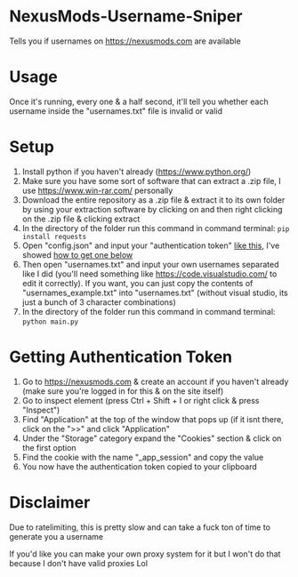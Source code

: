 # NexusMods-Username-Sniper
Tells you if usernames on https://nexusmods.com are available

# Usage

Once it's running, every one & a half second, it'll tell you whether each username inside the "usernames.txt" file is invalid or valid

# Setup
1. Install python if you haven't already (https://www.python.org/)
2. Make sure you have some sort of software that can extract a .zip file, I use https://www.win-rar.com/ personally
3. Download the entire repository as a .zip file & extract it to its own folder by using your extraction software by clicking on and then right clicking on the .zip file & clicking extract
4. In the directory of the folder run this command in command terminal: `pip install requests`
5. Open "config.json" and input your "authentication token" [like this](https://github.com/carolesdaughter/NexusMods-Name-Sniper/blob/main/image.png), I've showed [how to get one below](#getting-authentication-token)
6. Then open "usernames.txt" and input your own usernames separated like I did (you'll need something like https://code.visualstudio.com/ to edit it correctly). If you want, you can just copy the contents of "usernames_example.txt" into "usernames.txt" (without visual studio, its just a bunch of 3 character combinations)
7. In the directory of the folder run this command in command terminal: `python main.py`

# Getting Authentication Token
1. Go to https://nexusmods.com & create an account if you haven't already (make sure you're logged in for this & on the site itself)
2. Go to inspect element (press Ctrl + Shift + I or right click & press "Inspect")
3. Find "Application" at the top of the window that pops up (if it isnt there, click on the ">>" and click "Application"
4. Under the "Storage" category expand the "Cookies" section & click on the first option
5. Find the cookie with the name "_app_session" and copy the value
6. You now have the authentication token copied to your clipboard


# Disclaimer
Due to ratelimiting, this is pretty slow and can take a fuck ton of time to generate you a username

If you'd like you can make your own proxy system for it but I won't do that because I don't have valid proxies Lol
